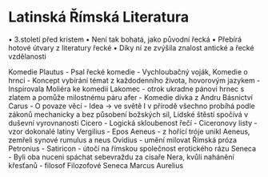 # Latinská Římská Literatura
• 3.století před kristem
• Není tak bohatá, jako původní řecká
• Přebírá hotové útvary z literatury řecké
• Díky ní ze zvýšila znalost antické a řecké vzdělanosti

Komedie
Plautus
	- Psal řecké komedie
	- Vychloubačný voják, Komedie o hrnci
	- Koncept vybírání témat z každodenního života, hovorovým jazykem
	- Inspirovala Moliéra ke komedii Lakomec - otrok ukradne pánovi hrnec s zlatem a pomůže milostnému páru
afer
	- Komedie dívka z Andru
Básnictví
Carus
	- O povaze věcí
	- Idea -> ve světě I v přírodě všechno probíhá podle zákonů mechanicky a bez působení božských sil, Lidské štěstí spočívá v duševní vyrovnanosti
Cicero
	- Logická skloubenost řečí
	- Ciceronovy listy - vzor dokonalé latiny
Vergilius
	- Epos Aeneus  - z hořící tróje unikl Aeneus, zemřeli synové rumulus a neus
Ovidius
	- umění milovat
Římská próza
Petronius
	- Satiricon - útočí na římskou společnost erotického rázu
Seneca
	- Byli oba nuceni spáchat sebevraždu za císaře Nera, kvůli nahánění křesťanů
	- filosof
Filozofové
Seneca
Marcus Aurelius
